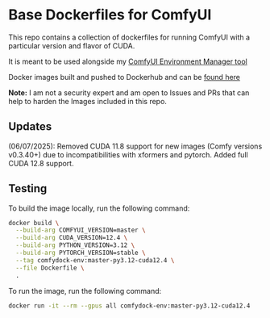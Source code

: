 # Base Dockerfiles for ComfyUI

This repo contains a collection of dockerfiles for running ComfyUI with a particular version and flavor of CUDA.

It is meant to be used alongside my [ComfyUI Environment Manager tool](https://github.com/akatz-ai/ComfyUI-Environment-Manager)

Docker images built and pushed to Dockerhub and can be [found here](https://hub.docker.com/repository/docker/akatzai/comfyui-env/tags)

**Note:** I am not a security expert and am open to Issues and PRs that can help to harden the Images included in this repo.

## Updates
(06/07/2025): Removed CUDA 11.8 support for new images (Comfy versions v0.3.40+) due to incompatibilities with xformers and pytorch. Added full CUDA 12.8 support.

## Testing

To build the image locally, run the following command:
```bash
docker build \
  --build-arg COMFYUI_VERSION=master \
  --build-arg CUDA_VERSION=12.4 \
  --build-arg PYTHON_VERSION=3.12 \
  --build-arg PYTORCH_VERSION=stable \
  --tag comfydock-env:master-py3.12-cuda12.4 \
  --file Dockerfile \
  .
```

To run the image, run the following command:
```bash
docker run -it --rm --gpus all comfydock-env:master-py3.12-cuda12.4
```

